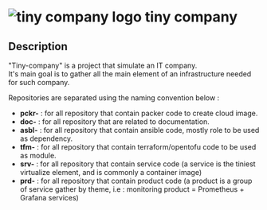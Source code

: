 # ![tiny company logo](./images/logos/favicon.ico) tiny company

## Description

"Tiny-company" is a project that simulate an IT company. <br>
It's main goal is to gather all the main element of an infrastructure needed for such company. <br>

Repositories are separated using the naming convention below :
- **pckr-** : for all repository that contain packer code to create cloud image.
- **doc-** : for all repository that are related to documentation.
- **asbl-** : for all repository that contain ansible code, mostly role to be used as dependency.
- **tfm-** : for all repository that contain terraform/opentofu code to be used as module.
- **srv-** : for all repository that contain service code (a service is the tiniest virtualize element, and is commonly a container image)
- **prd-** : for all repository that contain product code (a product is a group of service gather by theme, i.e : monitoring product = Prometheus + Grafana services)